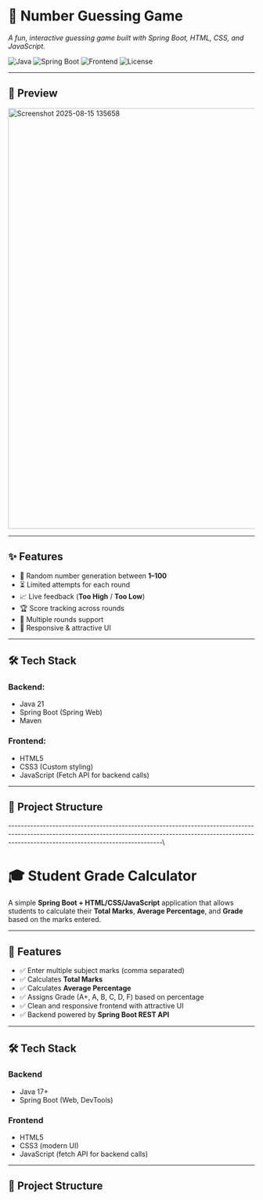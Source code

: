 # 🎯 Number Guessing Game  
*A fun, interactive guessing game built with Spring Boot, HTML, CSS, and JavaScript.*

![Java](https://img.shields.io/badge/Java-17%2B-orange?logo=java)
![Spring Boot](https://img.shields.io/badge/Spring%20Boot-3.x-brightgreen?logo=springboot)
![Frontend](https://img.shields.io/badge/Frontend-HTML%2FCSS%2FJS-blue)
![License](https://img.shields.io/badge/License-MIT-yellow)

---

## 📸 Preview
<img width="1148" height="857" alt="Screenshot 2025-08-15 135658" src="https://github.com/user-attachments/assets/fb8e70a1-6389-4db2-b055-0f1305954261" />



---

## ✨ Features
- 🎲 Random number generation between **1–100**
- ⏳ Limited attempts for each round
- 📈 Live feedback (**Too High** / **Too Low**)
- 🏆 Score tracking across rounds
- 🔄 Multiple rounds support
- 📱 Responsive & attractive UI

---

## 🛠 Tech Stack
### Backend:
- Java 21
- Spring Boot (Spring Web)
- Maven

### Frontend:
- HTML5
- CSS3 (Custom styling)
- JavaScript (Fetch API for backend calls)

---

## 📂 Project Structure
-------------------------------------------------------------------------------------------------------------------------------------------------------------------------------------------------------------\



# 🎓 Student Grade Calculator

A simple **Spring Boot + HTML/CSS/JavaScript** application that allows students to calculate their **Total Marks**, **Average Percentage**, and **Grade** based on the marks entered.

---

## 🚀 Features
- ✅ Enter multiple subject marks (comma separated)  
- ✅ Calculates **Total Marks**  
- ✅ Calculates **Average Percentage**  
- ✅ Assigns Grade (A+, A, B, C, D, F) based on percentage  
- ✅ Clean and responsive frontend with attractive UI  
- ✅ Backend powered by **Spring Boot REST API**

---

## 🛠️ Tech Stack
### Backend
- Java 17+  
- Spring Boot (Web, DevTools)  

### Frontend
- HTML5  
- CSS3 (modern UI)  
- JavaScript (fetch API for backend calls)  

---

## 📂 Project Structure
